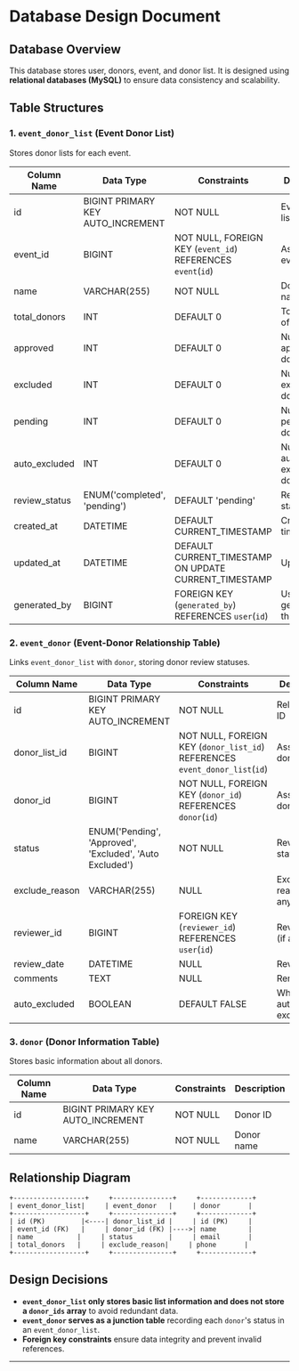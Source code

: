 # Database Design Document

## Database Overview

This database stores user, donors, event, and donor list. It is designed using **relational databases (MySQL)** to ensure data consistency and scalability.

## Table Structures

### 1. `event_donor_list` (Event Donor List)
Stores donor lists for each event.

| Column Name    | Data Type         | Constraints                                      | Description                         |
|---------------|------------------|------------------------------------------------|-------------------------------------|
| id            | BIGINT PRIMARY KEY AUTO_INCREMENT | NOT NULL | Event donor list ID |
| event_id      | BIGINT           | NOT NULL, FOREIGN KEY (`event_id`) REFERENCES `event`(`id`) | Associated event ID |
| name          | VARCHAR(255)     | NOT NULL | Donor list name |
| total_donors  | INT              | DEFAULT 0 | Total number of donors |
| approved      | INT              | DEFAULT 0 | Number of approved donors |
| excluded      | INT              | DEFAULT 0 | Number of excluded donors |
| pending       | INT              | DEFAULT 0 | Number of pending donors |
| auto_excluded | INT              | DEFAULT 0 | Number of automatically excluded donors |
| review_status | ENUM('completed', 'pending') | DEFAULT 'pending' | Review status |
| created_at    | DATETIME         | DEFAULT CURRENT_TIMESTAMP | Creation time |
| updated_at    | DATETIME         | DEFAULT CURRENT_TIMESTAMP ON UPDATE CURRENT_TIMESTAMP | Update time |
| generated_by  | BIGINT           | FOREIGN KEY (`generated_by`) REFERENCES `user`(`id`) | User ID who generated the list |

### 2. `event_donor` (Event-Donor Relationship Table)
Links `event_donor_list` with `donor`, storing donor review statuses.

| Column Name   | Data Type        | Constraints                                      | Description               |
|--------------|-----------------|------------------------------------------------|---------------------------|
| id           | BIGINT PRIMARY KEY AUTO_INCREMENT | NOT NULL | Relationship ID |
| donor_list_id | BIGINT         | NOT NULL, FOREIGN KEY (`donor_list_id`) REFERENCES `event_donor_list`(`id`) | Associated donor list ID |
| donor_id     | BIGINT          | NOT NULL, FOREIGN KEY (`donor_id`) REFERENCES `donor`(`id`) | Associated donor ID |
| status       | ENUM('Pending', 'Approved', 'Excluded', 'Auto Excluded') | NOT NULL | Review status |
| exclude_reason | VARCHAR(255)  | NULL | Exclusion reason (if any) |
| reviewer_id  | BIGINT          | FOREIGN KEY (`reviewer_id`) REFERENCES `user`(`id`) | Reviewer ID (if any) |
| review_date  | DATETIME        | NULL | Review date |
| comments     | TEXT            | NULL | Remarks |
| auto_excluded | BOOLEAN        | DEFAULT FALSE | Whether automatically excluded |

### 3. `donor` (Donor Information Table)
Stores basic information about all donors.

| Column Name   | Data Type        | Constraints                                      | Description               |
|--------------|-----------------|------------------------------------------------|---------------------------|
| id           | BIGINT PRIMARY KEY AUTO_INCREMENT | NOT NULL | Donor ID |
| name         | VARCHAR(255)     | NOT NULL | Donor name |

## Relationship Diagram

```
+------------------+     +---------------+     +-------------+
| event_donor_list|     | event_donor   |     | donor       |
+------------------+     +---------------+     +-------------+
| id (PK)         |<----| donor_list_id |     | id (PK)     |
| event_id (FK)   |     | donor_id (FK) |---->| name        |
| name           |     | status         |     | email       |
| total_donors   |     | exclude_reason|     | phone       |
+------------------+     +---------------+     +-------------+
```


## Design Decisions
- **`event_donor_list` only stores basic list information and does not store a `donor_ids` array** to avoid redundant data.
- **`event_donor` serves as a junction table** recording each `donor`'s status in an `event_donor_list`.
- **Foreign key constraints** ensure data integrity and prevent invalid references.

---


